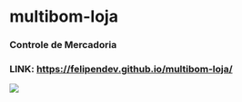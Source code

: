 # multibom-loja
### Controle de Mercadoria

### LINK: https://felipendev.github.io/multibom-loja/

<img src="controledeProdutos-gif.gif">
